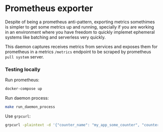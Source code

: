# Prometheus exporter

Despite of being a prometheus anti-pattern, exporting metrics somethimes is simpler to get some metrics up and running,
specially if you are working in an environment where you have freedom to quickly implemet ephemeral systems like batching and serverless very quickly.


This daemon captures receives metrics from services and exposes them for prometheus in a metrics `/metrics` endpoint to be scraped by prometheus `pull system` server.

### Testing locally

Run prometheus:
```bash
docker-compose up
```

Run daemon process:
```bash
make run_daemon_process
```

Use `grpcurl`:
```bash
grpcurl -plaintext -d '{"counter_name": "my_app_some_counter", "counter_help": "some counter"}' localhost:50051 Metrics/IncrementCounter
```